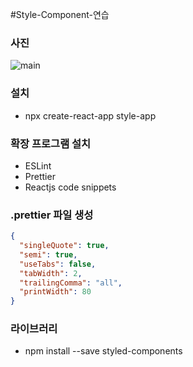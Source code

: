 #Style-Component-연습

### 사진

![main](https://postfiles.pstatic.net/MjAyMDA4MDRfMTU1/MDAxNTk2NTA2ODAyMTgx.Qoff6FQ1RJyGw83meuDXT5J5e-Ac1WwSJMH2wf1l1Swg.KinVePXqdUOeyDYYRp4aguwTsxF0OBQB64LNUYTJRRgg.PNG.getinthere/Screenshot_26.png?type=w773)

### 설치

- npx create-react-app style-app

### 확장 프로그램 설치

- ESLint
- Prettier
- Reactjs code snippets

### .prettier 파일 생성

```json
{
  "singleQuote": true,
  "semi": true,
  "useTabs": false,
  "tabWidth": 2,
  "trailingComma": "all",
  "printWidth": 80
}
```

### 라이브러리

- npm install --save styled-components
